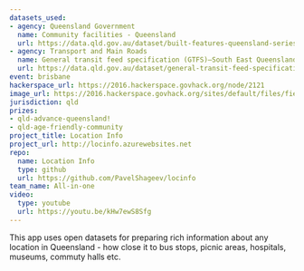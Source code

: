 ```yaml
---
datasets_used:
- agency: Queensland Government
  name: Community facilities - Queensland
  url: https://data.qld.gov.au/dataset/built-features-queensland-series/resource/9db90c80-e553-4ceb-9d8d-39c86db32b22
- agency: Transport and Main Roads
  name: General transit feed specification (GTFS)—South East Queensland
  url: https://data.qld.gov.au/dataset/general-transit-feed-specification-gtfs-seq
event: brisbane
hackerspace_url: https://2016.hackerspace.govhack.org/node/2121
image_url: https://2016.hackerspace.govhack.org/sites/default/files/field/image/locinfo.png
jurisdiction: qld
prizes:
- qld-advance-queensland!
- qld-age-friendly-community
project_title: Location Info
project_url: http://locinfo.azurewebsites.net
repo:
  name: Location Info
  type: github
  url: https://github.com/PavelShageev/locinfo
team_name: All-in-one
video:
  type: youtube
  url: https://youtu.be/kHw7ewS8Sfg
---
```


This app uses open datasets for preparing rich information about any location in Queensland - how close it to bus stops, picnic areas, hospitals, museums, commuty halls etc.